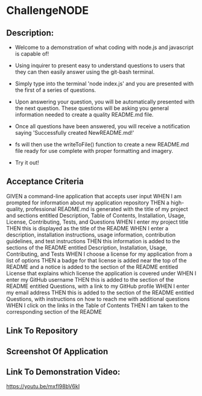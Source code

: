 # ChallengeNODE

## Description: 

- Welcome to a demonstration of what coding with node.js and javascript is capable of! 

- Using inquirer to present easy to understand questions to users that they can then easily answer using the git-bash terminal. 

- Simply type into the terminal 'node index.js' and you are presented with the first of a series of questions. 

- Upon answering your question, you will be automatically presented with the next question. These questions will be asking you general information needed to create a quality README.md file. 

- Once all questions have been answered, you will receive a notification saying 'Successfully created NewREADME.md!' 

- fs will then use the writeToFile() function to create a new README.md file ready for use complete with proper formatting and imagery. 

- Try it out!


## Acceptance Criteria 

GIVEN a command-line application that accepts user input
WHEN I am prompted for information about my application repository
THEN a high-quality, professional README.md is generated with the title of my project and sections entitled Description, Table of Contents, Installation, Usage, License, Contributing, Tests, and Questions
WHEN I enter my project title
THEN this is displayed as the title of the README
WHEN I enter a description, installation instructions, usage information, contribution guidelines, and test instructions
THEN this information is added to the sections of the README entitled Description, Installation, Usage, Contributing, and Tests
WHEN I choose a license for my application from a list of options
THEN a badge for that license is added near the top of the README and a notice is added to the section of the README entitled License that explains which license the application is covered under
WHEN I enter my GitHub username
THEN this is added to the section of the README entitled Questions, with a link to my GitHub profile
WHEN I enter my email address
THEN this is added to the section of the README entitled Questions, with instructions on how to reach me with additional questions
WHEN I click on the links in the Table of Contents
THEN I am taken to the corresponding section of the README

## Link To Repository


## Screenshot Of Application



## Link To Demonstration Video: 

https://youtu.be/mxfI98bV6kI 